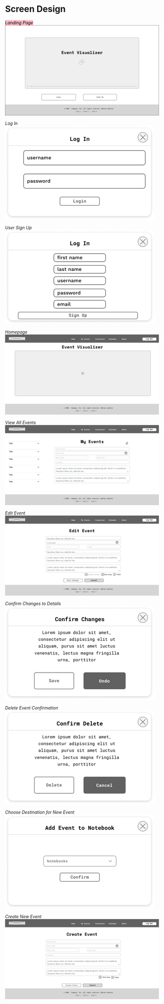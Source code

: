 # Screen Design

<mark style="background:pink">*Landing Page*</mark><br>
![Event Visualizer landing page with sign in and sign up options](/images/landing_page.png)

*Log In*<br>
![Log in modal with username and password fields](/images/login.png)

*User Sign Up*<br>
![Sign up modal with personal information fields](/images/user_sign_up.png)

*Homepage*<br>
![Event Visualizer homepage with a video display](/images/homepage.png)

*View All Events*<br>
![Event Visualizer landing page](/images/view_my_events.png)

*Edit Event*<br>
![Event Visualizer landing page](/images/edit_event.png)

*Confirm Changes to Details*<br>
![Event Visualizer landing page](/images/confirm_changes.png)

*Delete Event Confirmation*<br>
![Event Visualizer landing page](/images/delete_event.png)

*Choose Destination for New Event*<br>
![Event Visualizer landing page](/images/add_event_notebook.png)

*Create New Event*<br>
![Event Visualizer landing page](/images/create_new_event.png)